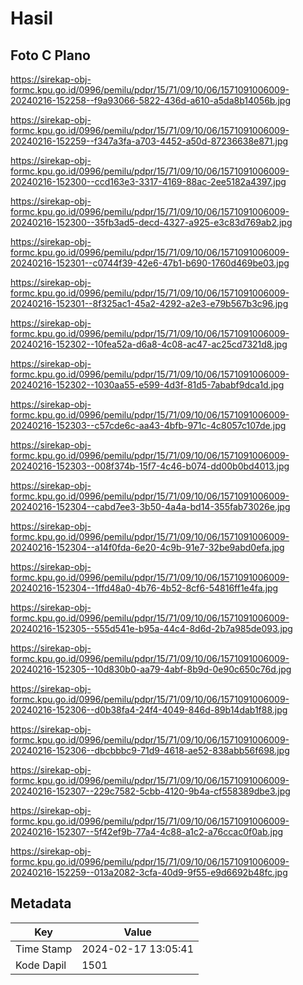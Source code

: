 # Hasil

## Foto C Plano

https://sirekap-obj-formc.kpu.go.id/0996/pemilu/pdpr/15/71/09/10/06/1571091006009-20240216-152258--f9a93066-5822-436d-a610-a5da8b14056b.jpg

https://sirekap-obj-formc.kpu.go.id/0996/pemilu/pdpr/15/71/09/10/06/1571091006009-20240216-152259--f347a3fa-a703-4452-a50d-87236638e871.jpg

https://sirekap-obj-formc.kpu.go.id/0996/pemilu/pdpr/15/71/09/10/06/1571091006009-20240216-152300--ccd163e3-3317-4169-88ac-2ee5182a4397.jpg

https://sirekap-obj-formc.kpu.go.id/0996/pemilu/pdpr/15/71/09/10/06/1571091006009-20240216-152300--35fb3ad5-decd-4327-a925-e3c83d769ab2.jpg

https://sirekap-obj-formc.kpu.go.id/0996/pemilu/pdpr/15/71/09/10/06/1571091006009-20240216-152301--c0744f39-42e6-47b1-b690-1760d469be03.jpg

https://sirekap-obj-formc.kpu.go.id/0996/pemilu/pdpr/15/71/09/10/06/1571091006009-20240216-152301--8f325ac1-45a2-4292-a2e3-e79b567b3c96.jpg

https://sirekap-obj-formc.kpu.go.id/0996/pemilu/pdpr/15/71/09/10/06/1571091006009-20240216-152302--10fea52a-d6a8-4c08-ac47-ac25cd7321d8.jpg

https://sirekap-obj-formc.kpu.go.id/0996/pemilu/pdpr/15/71/09/10/06/1571091006009-20240216-152302--1030aa55-e599-4d3f-81d5-7ababf9dca1d.jpg

https://sirekap-obj-formc.kpu.go.id/0996/pemilu/pdpr/15/71/09/10/06/1571091006009-20240216-152303--c57cde6c-aa43-4bfb-971c-4c8057c107de.jpg

https://sirekap-obj-formc.kpu.go.id/0996/pemilu/pdpr/15/71/09/10/06/1571091006009-20240216-152303--008f374b-15f7-4c46-b074-dd00b0bd4013.jpg

https://sirekap-obj-formc.kpu.go.id/0996/pemilu/pdpr/15/71/09/10/06/1571091006009-20240216-152304--cabd7ee3-3b50-4a4a-bd14-355fab73026e.jpg

https://sirekap-obj-formc.kpu.go.id/0996/pemilu/pdpr/15/71/09/10/06/1571091006009-20240216-152304--a14f0fda-6e20-4c9b-91e7-32be9abd0efa.jpg

https://sirekap-obj-formc.kpu.go.id/0996/pemilu/pdpr/15/71/09/10/06/1571091006009-20240216-152304--1ffd48a0-4b76-4b52-8cf6-54816ff1e4fa.jpg

https://sirekap-obj-formc.kpu.go.id/0996/pemilu/pdpr/15/71/09/10/06/1571091006009-20240216-152305--555d541e-b95a-44c4-8d6d-2b7a985de093.jpg

https://sirekap-obj-formc.kpu.go.id/0996/pemilu/pdpr/15/71/09/10/06/1571091006009-20240216-152305--10d830b0-aa79-4abf-8b9d-0e90c650c76d.jpg

https://sirekap-obj-formc.kpu.go.id/0996/pemilu/pdpr/15/71/09/10/06/1571091006009-20240216-152306--d0b38fa4-24f4-4049-846d-89b14dab1f88.jpg

https://sirekap-obj-formc.kpu.go.id/0996/pemilu/pdpr/15/71/09/10/06/1571091006009-20240216-152306--dbcbbbc9-71d9-4618-ae52-838abb56f698.jpg

https://sirekap-obj-formc.kpu.go.id/0996/pemilu/pdpr/15/71/09/10/06/1571091006009-20240216-152307--229c7582-5cbb-4120-9b4a-cf558389dbe3.jpg

https://sirekap-obj-formc.kpu.go.id/0996/pemilu/pdpr/15/71/09/10/06/1571091006009-20240216-152307--5f42ef9b-77a4-4c88-a1c2-a76ccac0f0ab.jpg

https://sirekap-obj-formc.kpu.go.id/0996/pemilu/pdpr/15/71/09/10/06/1571091006009-20240216-152259--013a2082-3cfa-40d9-9f55-e9d6692b48fc.jpg


## Metadata

| Key        | Value               |
| ---------- | ------------------- |
| Time Stamp | 2024-02-17 13:05:41 |
| Kode Dapil | 1501                |



